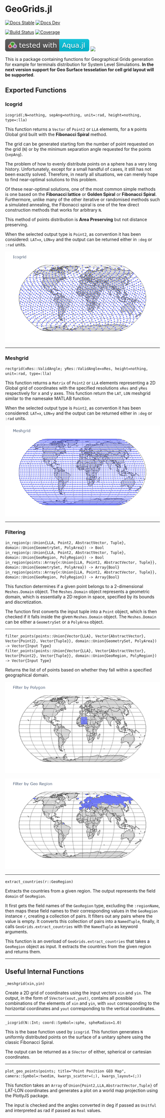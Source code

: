 # GeoGrids.jl

[![Docs Stable](https://img.shields.io/badge/docs-stable-blue.svg)](https://tec-esc-tools.io.esa.int/GeoGrids.jl/stable)
[![Docs Dev](https://img.shields.io/badge/docs-dev-blue.svg)](https://tec-esc-tools.io.esa.int/GeoGrids.jl/dev)
<!-- [![Build Status](https://gitlab.esa.int/tec-esc-tools/GeoGrids.jl/badges/main/pipeline.svg)](https://gitlab.esa.int/tec-esc-tools/GeoGrids.jl/pipelines)
[![Coverage](https://gitlab.esa.int/tec-esc-tools/GeoGrids.jl/badges/main/coverage.svg)](https://gitlab.esa.int/tec-esc-tools/GeoGrids.jl/commits/main) -->

[![Build Status](https://github.com/mcontim/GeoGrids.jl/actions/workflows/CI.yml/badge.svg?branch=main)](https://github.com/mcontim/GeoGrids.jl/actions/workflows/CI.yml?query=branch%3Amain)
[![Coverage](https://codecov.io/gh/mcontim/GeoGrids.jl/branch/main/graph/badge.svg)](https://codecov.io/gh/mcontim/GeoGrids.jl)

[![Aqua QA](https://raw.githubusercontent.com/JuliaTesting/Aqua.jl/master/badge.svg)](https://github.com/JuliaTesting/Aqua.jl)
[![](https://img.shields.io/badge/%F0%9F%9B%A9%EF%B8%8F_tested_with-JET.jl-233f9a)](https://github.com/aviatesk/JET.jl)

This is a package containing functions for Geographical Grids generation for example for terminals distribution for System Level Simulations. **In the next version support for Geo Surface tesselation for cell grid layout will be supported**.

## Exported Functions

### Icogrid

    icogrid(;N=nothing, sepAng=nothing, unit=:rad, height=nothing, type=:lla)

This function returns a `Vector` of `Point2` or `LLA` elements, for a `N` points Global grid built with the **Fibonacci Spiral** method.

The grid can be generated starting fom the number of point requested on the grid (`N`) or by the minimum separation angle requested for the points (`sepAng`).

The problem of how to evenly distribute points on a sphere has a very long history. Unfortunately, except for a small handful of cases, it still has not been exactly solved. Therefore, in nearly all situations, we can merely hope to find near-optimal solutions to this problem.

Of these near-optimal solutions, one of the most common simple methods is one based on the **Fibonacci lattice** or **Golden Spiral** or **Fibonacci Spiral**. Furthermore, unlike many of the other iterative or randomised methods such a simulated annealing, the Fibonacci spiral is one of the few direct construction methods that works for arbitrary `N`.

This method of points distribution is **Area Preserving** but not distance preserving.

When the selected output type is `Point2`, as convention it has been considered: `LAT=x`, `LON=y` and the output can be returned either in `:deg` or `:rad` units.

<p align="center">
  <img src="./docs/img/ico.png" alt="Icogrid"/>
</p>

---

### Meshgrid

	rectgrid(xRes::ValidAngle; yRes::ValidAngle=xRes, height=nothing, unit=:rad, type=:lla)

This function returns a `Matrix` of `Point2` or `LLA` elements representing a 2D Global grid of coordinates with the specified resolutions `xRes` and `yRes` respectively for x and y axes. This function return the `LAT`, `LON` meshgrid similar to the namesake MATLAB function.

When the selected output type is `Point2`, as convention it has been considered: `LAT=x`, `LON=y` and the output can be returned either in `:deg` or `:rad` units.

<p align="center">
  <img src="./docs/img/mesh.png" alt="Meshgrid"/>
</p>

---

### Filtering

    in_region(p::Union{LLA, Point2, AbstractVector, Tuple}, domain::Union{GeometrySet, PolyArea}) -> Bool
    in_region(p::Union{LLA, Point2, AbstractVector, Tuple}, domain::Union{GeoRegion, PolyRegion}) -> Bool
    in_region(points::Array{<:Union{LLA, Point2, AbstractVector, Tuple}}, domain::Union{GeometrySet, PolyArea}) -> Array{Bool}
    in_region(points::Array{<:Union{LLA, Point2, AbstractVector, Tuple}}, domain::Union{GeoRegion, PolyRegion}) -> Array{Bool}

This function determines if a given point belongs to a 2-dimensional `Meshes.Domain` object. The `Meshes.Domain` object represents a geometric domain, which is essentially a 2D region in space, specified by its bounds and discretization. 

The function first converts the input tuple into a `Point` object, which is then checked if it falls inside the given `Meshes.Domain` object.
The `Meshes.Domain` can be either a `GeometrySet` or a `PolyArea` object.

---

    filter_points(points::Union{Vector{LLA}, Vector{AbstractVector}, Vector{Point2}, Vector{Tuple}}, domain::Union{GeometrySet, PolyArea}) -> Vector{Input Type}
    filter_points(points::Union{Vector{LLA}, Vector{AbstractVector}, Vector{Point2}, Vector{Tuple}}, domain::Union{GeoRegion, PolyRegion}) -> Vector{Input Type}
    
Returns the list of of points based on whether they fall within a specified geographical domain.

<p align="center">
  <img src="./docs/img/poly_filt.png" alt="Poly Filter"/>
</p>
<p align="center">
  <img src="./docs/img/geo_filt.png" alt="Geo Filter"/>
</p>

---

    extract_countries(r::GeoRegion)

Extracts the countries from a given region. The output represents the field `domain` of `GeoRegion`.

It first gets the field names of the `GeoRegion` type, excluding the `:regionName`, then maps these field names to their corresponding values in the `GeoRegion` instance `r`, creating a collection of pairs. It filters out any pairs where the value is empty. It converts this collection of pairs into a `NamedTuple`, finally, it calls `GeoGrids.extract_countries` with the `NamedTuple` as keyword arguments.

This function is an overload of `GeoGrids.extract_countries` that takes a `GeoRegion` object as input. It extracts the countries from the given region and returns them.    

---

## Useful Internal Functions

    _meshgrid(xin,yin)

Create a 2D grid of coordinates using the input vectors `xin` and `yin`.
The output, in the form of `SVector(xout,yout)`, contains all possible combinations of the elements of `xin` and `yin`, with `xout` corresponding to the horizontal coordinates and `yout` corresponding to the vertical coordinates.

---

    _icogrid(N::Int; coord::Symbol=:sphe, spheRadius=1.0)	

This is the base function used by `icogrid`. This function generates `N` uniformly distributed points on the surface of a unitary sphere using the classic Fibonacci Spiral.

The output can be returned as a `SVector` of either, spherical or cartesian coordinates.

---

	plot_geo_points(points; title="Point Position GEO Map", camera::Symbol=:twodim, kwargs_scatter=(;), kwargs_layout=(;))

This function takes an `Array` of `Union{Point2,LLA,AbstractVector,Tuple}` of LAT-LON coordinates and generates a plot on a world map projection using the PlotlyJS package.

The input is checked and the angles converted in deg if passed as `Unitful` and interpreted as rad if passed as `Real` values.
